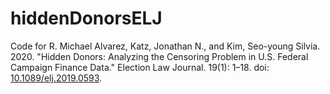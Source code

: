 # hiddenDonorsELJ

Code for R. Michael Alvarez, Katz, Jonathan N., and Kim, Seo-young Silvia. 2020. "Hidden Donors: Analyzing the Censoring Problem in U.S. Federal Campaign Finance Data." Election Law Journal. 19(1): 1–18. doi: [10.1089/elj.2019.0593](https://doi.org/10.1089/elj.2019.0593).

